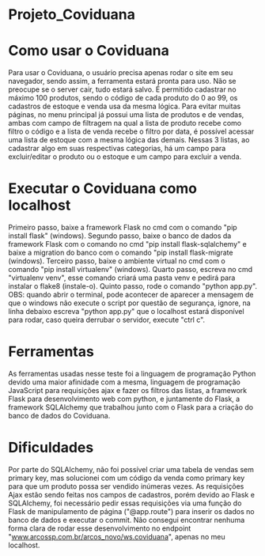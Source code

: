 # Projeto_Coviduana

# Como usar o Coviduana
Para usar o Coviduana, o usuário precisa apenas rodar o site em seu navegador, sendo assim, a ferramenta estará pronta para uso. Não se preocupe se o server cair, tudo estará salvo.
É permitido cadastrar no máximo 100 produtos, sendo o código de cada produto do 0 ao 99, os cadastros de estoque e venda usa da mesma lógica.
Para evitar muitas páginas, no menu principal já possui uma lista de produtos e de vendas, ambas com campo de filtragem na qual a lista de produto recebe como filtro o código e a lista de venda recebe o filtro por data, é possível acessar uma lista de estoque com a mesma lógica das demais. Nessas 3 listas, ao cadastrar algo em suas respectivas categorias, há um campo para excluir/editar o produto ou o estoque e um campo para excluir a venda.

# Executar o Coviduana como localhost
Primeiro passo, baixe a framework Flask no cmd com o comando "pip install flask" (windows).
Segundo passo, baixe o banco de dados da framework Flask com o comando no cmd "pip install flask-sqlalchemy" e baixe a migration do banco com o comando "pip install flask-migrate (windows).
Terceiro passo, baixe o ambiente virtual no cmd com o comando "pip install virtualenv" (windows).
Quarto passo, escreva no cmd "virtualenv venv", esse comando criará uma pasta venv e pedirá para instalar o flake8 (instale-o).
Quinto passo, rode o comando "python app.py". OBS: quando abrir o terminal, pode acontecer de aparecer a mensagem de que o windows não execute o script por questão de segurança, ignore, na linha debaixo escreva "python app.py" que o localhost estará disponível para rodar, caso queira derrubar o servidor, execute "ctrl c".

# Ferramentas
As ferramentas usadas nesse teste foi a linguagem de programação Python devido uma maior afinidade com a mesma, linguagem de programação JavaScript para requisições ajax e fazer os filtros das listas, a framework Flask para desenvolvimento web com python, e juntamente do Flask, a framework SQLAlchemy que trabalhou junto com o Flask para a criação do banco de dados do Coviduana.

# Dificuldades
Por parte do SQLAlchemy, não foi possível criar uma tabela de vendas sem primary key, mas solucionei com um código da venda como primary key para que um produto possa ser vendido inúmeras vezes.
As requisições Ajax estão sendo feitas nos campos de cadastros, porém devido ao Flask e SQLAlchemy, foi necessário pedir essas requisições via uma função do Flask de manipulamento de página ("@app.route") para inserir os dados no banco de dados e executar o commit.
Não consegui encontrar nenhuma forma clara de rodar esse desenvolvimento no endpoint "www.arcossp.com.br/arcos_novo/ws.coviduana", apenas no meu localhost.